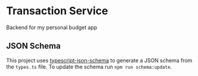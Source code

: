 # Transaction Service

Backend for my personal budget app

## JSON Schema

This project uses [typescript-json-schema](https://github.com/YousefED/typescript-json-schema) to generate a JSON schema from the `types.ts` file. To update the schema run `npm run schema:update`.

